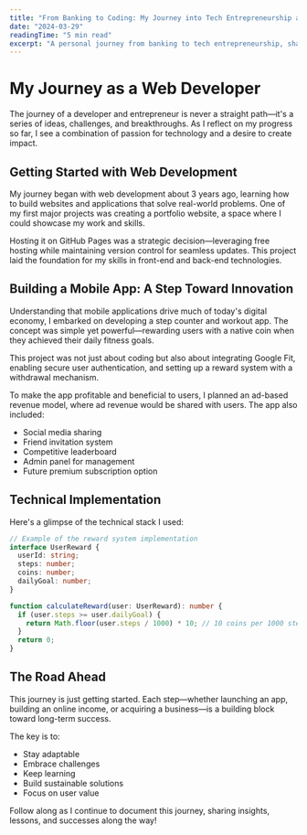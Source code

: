 ```yaml
---
title: "From Banking to Coding: My Journey into Tech Entrepreneurship and Digital Growth"
date: "2024-03-29"
readingTime: "5 min read"
excerpt: "A personal journey from banking to tech entrepreneurship, sharing experiences in web development, mobile app creation, and digital business growth."
---
```


# My Journey as a Web Developer

The journey of a developer and entrepreneur is never a straight path—it's a series of ideas, challenges, and breakthroughs. As I reflect on my progress so far, I see a combination of passion for technology and a desire to create impact.

## Getting Started with Web Development

My journey began with web development about 3 years ago, learning how to build websites and applications that solve real-world problems. One of my first major projects was creating a portfolio website, a space where I could showcase my work and skills.

Hosting it on GitHub Pages was a strategic decision—leveraging free hosting while maintaining version control for seamless updates. This project laid the foundation for my skills in front-end and back-end technologies.

## Building a Mobile App: A Step Toward Innovation

Understanding that mobile applications drive much of today's digital economy, I embarked on developing a step counter and workout app. The concept was simple yet powerful—rewarding users with a native coin when they achieved their daily fitness goals.

This project was not just about coding but also about integrating Google Fit, enabling secure user authentication, and setting up a reward system with a withdrawal mechanism.

To make the app profitable and beneficial to users, I planned an ad-based revenue model, where ad revenue would be shared with users. The app also included:

- Social media sharing
- Friend invitation system
- Competitive leaderboard
- Admin panel for management
- Future premium subscription option

## Technical Implementation

Here's a glimpse of the technical stack I used:

```typescript
// Example of the reward system implementation
interface UserReward {
  userId: string;
  steps: number;
  coins: number;
  dailyGoal: number;
}

function calculateReward(user: UserReward): number {
  if (user.steps >= user.dailyGoal) {
    return Math.floor(user.steps / 1000) * 10; // 10 coins per 1000 steps
  }
  return 0;
}
```

## The Road Ahead

This journey is just getting started. Each step—whether launching an app, building an online income, or acquiring a business—is a building block toward long-term success.

The key is to:

- Stay adaptable
- Embrace challenges
- Keep learning
- Build sustainable solutions
- Focus on user value

Follow along as I continue to document this journey, sharing insights, lessons, and successes along the way!

